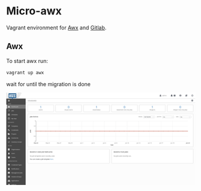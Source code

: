 # Micro-awx

Vagrant environment for [Awx](https://github.com/ansible/awx) and [Gitlab](https://gitlab.com).

## Awx

To start awx run:


``` sh
vagrant up awx
```

wait for until the migration is done

![Awx migration](.images/awx_dashboard.png)
